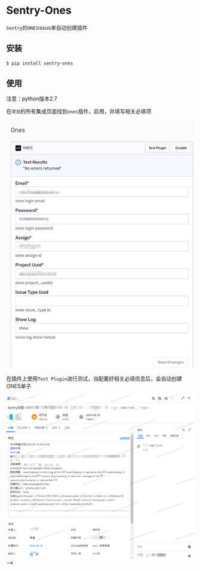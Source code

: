 # Sentry-Ones

`Sentry`的`ONES`issus单自动创建插件

## 安装

```bash
$ pip install sentry-ones
```

## 使用

注意：python版本2.7

在`项目`的所有集成页面找到`ones`插件，启用，并填写相关必填项

![plugin](https://github.com/wbslf/sentry-ones/blob/main/docs/images/1723800780879.png)

在插件上使用`Test Plugin`进行测试，当配置好相关必填信息后，会自动创建ONES单子

![plugin](https://github.com/wbslf/sentry-ones/blob/main/docs/images/1723800915656.jpg) -->


